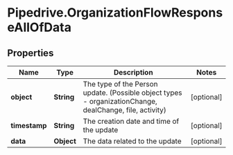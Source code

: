 # Pipedrive.OrganizationFlowResponseAllOfData

## Properties

Name | Type | Description | Notes
------------ | ------------- | ------------- | -------------
**object** | **String** | The type of the Person update. (Possible object types - organizationChange, dealChange, file, activity) | [optional] 
**timestamp** | **String** | The creation date and time of the update | [optional] 
**data** | **Object** | The data related to the update | [optional] 


